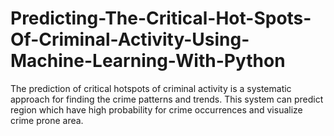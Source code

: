 #   Predicting-The-Critical-Hot-Spots-Of-Criminal-Activity-Using-Machine-Learning-With-Python

The prediction of critical hotspots of criminal activity is a systematic approach for  finding the crime patterns and trends. This system can predict region which have high  probability for crime occurrences and visualize crime prone area. 
